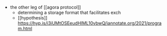 - the other leg of [[agora protocol]]
	- determining a storage format that facilitates exch
	- [[hypothesis]] https://hyp.is/i3iUMtOSEeudHIML10vbwQ/iannotate.org/2021/program.html